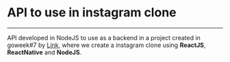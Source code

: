 # API to use in instagram clone

***

API developed in NodeJS to use as a backend in a project created in goweek#7 by [Link](https://rocketseat.com), where we create a instagram clone using **ReactJS**, **ReactNative** and **NodeJS**.
